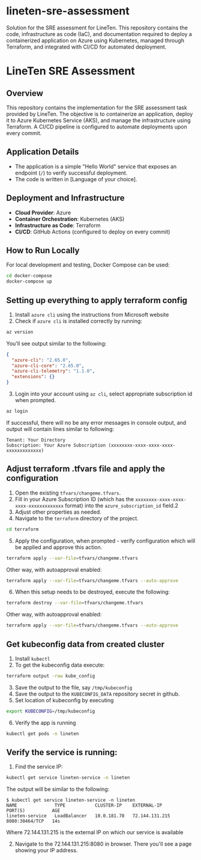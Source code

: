 # lineten-sre-assessment
Solution for the SRE assessment for LineTen. This repository contains the code, infrastructure as code (IaC), and documentation required to deploy a containerized application on Azure using Kubernetes, managed through Terraform, and integrated with CI/CD for automated deployment.



# LineTen SRE Assessment

## Overview
This repository contains the implementation for the SRE assessment task provided by LineTen. The objective is to containerize an application, deploy it to Azure Kubernetes Service (AKS), and manage the infrastructure using Terraform. A CI/CD pipeline is configured to automate deployments upon every commit.

## Application Details
- The application is a simple "Hello World" service that exposes an endpoint (`/`) to verify successful deployment.
- The code is written in [Language of your choice].

## Deployment and Infrastructure
- **Cloud Provider**: Azure
- **Container Orchestration**: Kubernetes (AKS)
- **Infrastructure as Code**: Terraform
- **CI/CD**: GitHub Actions (configured to deploy on every commit)

## How to Run Locally
For local development and testing, Docker Compose can be used:
```bash
cd docker-compose
docker-compose up
```

## Setting up everything to apply terraform config
1. Install `azure cli` using the instructions from Microsoft website
2. Check if `azure cli` is installed correctly by running:
```bash
az version
```
You'll see output similar to the following:
```json
{
  "azure-cli": "2.65.0",
  "azure-cli-core": "2.65.0",
  "azure-cli-telemetry": "1.1.0",
  "extensions": {}
}
```
3. Login into your account using `az cli`, select appropriate subscription id when prompted.
```bash
az login
```
If successful, there will no be any error messages in console output, and output will contain lines similar to following:

```
Tenant: Your Directory
Subscription: Your Azure Subscription (xxxxxxxx-xxxx-xxxx-xxxx-xxxxxxxxxxxxx)
```
## Adjust terraform .tfvars file and apply the configuration

1. Open the existing `tfvars/changeme.tfvars`.
2. Fill in your Azure Subscription ID (which has the `xxxxxxxx-xxxx-xxxx-xxxx-xxxxxxxxxxxxx` format) into the `azure_subscription_id` field.2
3. Adjust other properties as needed.
4. Navigate to the `terraform` directory of the project.
```bash
cd terraform
```
5. Apply the configuration, when prompted - verify configuration which will be applied and approve this action.

```bash
terraform apply --var-file=tfvars/changeme.tfvars
```

Other way, with autoapproval enabled:

```bash
terraform apply --var-file=tfvars/changeme.tfvars --auto-approve
```

6. When this setup needs to be destroyed, execute the following:
```bash
terraform destroy --var-file=tfvars/changeme.tfvars
```
Other way, with autoapproval enabled:

```bash
terraform apply --var-file=tfvars/changeme.tfvars --auto-approve
```

## Get kubeconfig data from created cluster

1. Install `kubectl`
2. To get the kubeconfig data execute:
```bash
terraform output -raw kube_config
```

3. Save the output to the file, say `/tmp/kubeconfig`
4. Save the output to the `KUBECONFIG_DATA` repository secret in github.
5. Set location of kubeconfig by executing
```bash
export KUBECONFIG=/tmp/kubeconfig
```
6. Verify the app is running
```bash
kubectl get pods -n lineten
```

## Verify the service is running:

1. Find the service IP:
```bash
kubectl get service lineten-service -n lineten
```

The output will be similar to the following:
```
$ kubectl get service lineten-service -n lineten
NAME              TYPE           CLUSTER-IP    EXTERNAL-IP      PORT(S)          AGE
lineten-service   LoadBalancer   10.0.181.78   72.144.131.215   8080:30464/TCP   14s
```

Where 72.144.131.215 is the external IP on which our service is available

2. Navigate to the 72.144.131.215:8080 in browser. There you'll see a page showing your IP address.